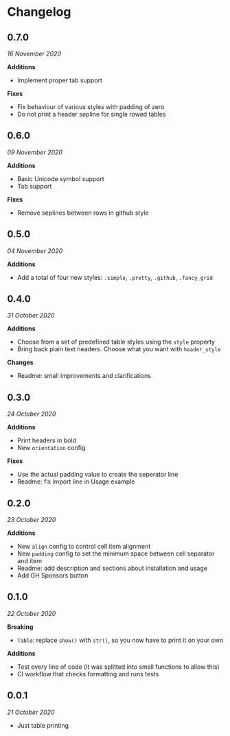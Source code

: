 # Changelog


## 0.7.0
_16 November 2020_

**Additions**
- Implement proper tab support

**Fixes**
- Fix behaviour of various styles with padding of zero
- Do not print a header sepline for single rowed tables


## 0.6.0
_09 November 2020_

**Additions**
- Basic Unicode symbol support
- Tab support

**Fixes**
- Remove seplines between rows in github style


## 0.5.0
_04 November 2020_

**Additions**
- Add a total of four new styles: `.simple`, `.pretty`, `.github`, `.fancy_grid`

## 0.4.0
_31 October 2020_

**Additions**
- Choose from a set of predefined table styles using the `style` property
- Bring back plain text headers. Choose what you want with `header_style`

**Changes**
- Readme: small improvements and clarifications


## 0.3.0
_24 October 2020_

**Additions**
- Print headers in bold
- New `orientation` config 

**Fixes**
- Use the actual padding value to create the seperator line
- Readme: fix import line in Usage example


## 0.2.0
_23 October 2020_

**Additions**
- New `align` config to control cell item alignment
- New `padding` config to set the minimum space between cell separator and item
- Readme: add description and sections about installation and usage 
- Add GH Sponsors button


## 0.1.0
_22 October 2020_

**Breaking**
- `Table`: replace `show()` with `str()`, so you now have to print it on your own

**Additions**
- Test every line of code (it was splitted into small functions to allow this)
- CI workflow that checks formatting and runs tests


## 0.0.1
_21 October 2020_

- Just table printing
